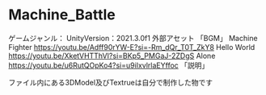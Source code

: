 # Machine_Battle
ゲームジャンル：
UnityVersion：2021.3.0f1
外部アセット
「BGM」
Machine Fighter
https://youtu.be/Adff90rYW-E?si=-Rm_dQr_T0T_ZkY8
Hello World
https://youtu.be/XketVHTThVI?si=BKp5_PMGaJ-2ZDgS
Alone
https://youtu.be/u6RutQOpKo4?si=u9iIxvlrlaEYffoc
「説明」

ファイル内にある3DModel及びTextrueは自分で制作した物です
